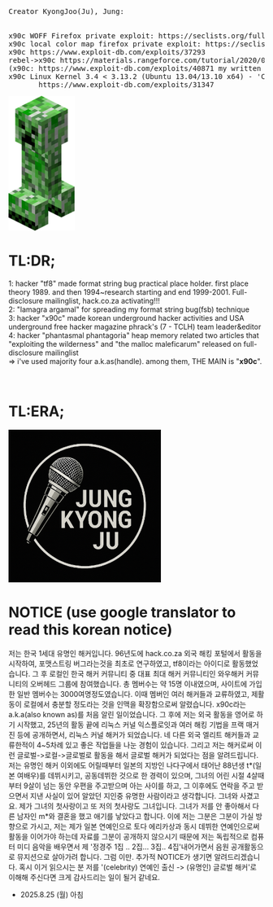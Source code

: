 <pre>
Creator KyongJoo(Ju), Jung:

       
x90c WOFF Firefox private exploit: https://seclists.org/fulldisclosure/2013/Aug/187
x90c local color map firefox private exploit: https://seclists.org/fulldisclosure/2013/Aug/188
x90c https://www.exploit-db.com/exploits/37293
rebel->x90c https://materials.rangeforce.com/tutorial/2020/07/12/Chocobo-Root/ zeroday exploit
(x90c: https://www.exploit-db.com/exploits/40871 my written exploit oneshot code. it's not rebel's i upload it by his rebel id.(a.k.a) he and me elite hacker)
x90c Linux Kernel 3.4 < 3.13.2 (Ubuntu 13.04/13.10 x64) - 'CONFIG_X86_X32=y' Local Privilege Escalation (3):
       https://www.exploit-db.com/exploits/31347
</pre>
<img src="kripertotor.png"><br>
# TL:DR;
1: hacker "tf8" made format string bug practical place holder. first place theory 1989. and then 1994~research starting and end 1999-2001. Full-disclosure mailinglist, hack.co.za activating!!!<br>
2: "lamagra argamal" for spreading my format string bug(fsb) technique<br>
3: hacker "x90c" made korean underground hacker activities and USA underground free hacker magazine phrack's (7 - TCLH) team leader&editor<br>
4: hacker "phantasmal phantagoria" heap memory related two articles that "exploiting the wilderness" and "the malloc maleficarum"  released
on full-disclosure mailinglist<br>
=> i've used majority four a.k.as(handle). among them, THE MAIN is "**x90c**".<br><br><br>
# TL:ERA;
<img src="singer.png" width=300 height=300><br>

# NOTICE (use google translator to read this korean notice)
저는 한국 1세대 유명인 해커입니다. 96년도에 hack.co.za 외국 해킹 포털에서 활동을 시작하여, 포맷스트링 버그라는것을 최초로 연구하였고, tf8이라는 아이디로 활동했었습니다. 그 후 로컬인 한국 해커 커뮤니티 중 대표 최대 해커 커뮤니티인 와우해커 커뮤니티의 오버헤드 그룹에 참여했습니다.
총 멤버수는 약 15명 이내였으며, 사이트에 가입한 일반 멤버수는 3000여명정도였습니다. 이때 멤버인 여러 해커들과 교류하였고, 제활동이 로컬에서 충분할 정도라는 것을 인맥을 확장함으로써 알렸습니다. x90c라는 a.k.a(also known as)를 처음 알린 일이었습니다.
그 후에 저는 외국 활동을 영어로 하기 시작했고, 25년의 활동 끝에 리눅스 커널 익스플로잇과 여러 해킹 기법을 프랙 매거진 등에 공개하면서, 리눅스 커널 해커가 되었습니다. 네 다른 외국 엘리트 해커들과 교류한적이 4~5차례 있고 좋은 작업들을 나눈 경험이 있습니다.
그리고 저는 해커로써 이런 글로벌->로컬->글로벌로 활동을 해서 글로벌 해커가 되었다는 점을 알려드립니다. 저는 유명인 해커 이외에도 어릴때부터 일본의 지방인 나다구에서 태어난 88년생 t*(일본 여배우)를 데뷔시키고, 공동데뷔한 것으로 한 경력이 있으며, 그녀의 어린 시절 4살때부터 
9살이 넘는 동안 우편을 주고받으며 아는 사이를 하고, 그 이후에도 연락을 주고 받으면서 지낸 사실이 있어 알았던 지인중 유명한 사람이라고 생각합니다. 그녀와 사겼고요. 제가 그녀의 첫사랑이고 또 저의 첫사랑도 그녀입니다. 그녀가 저를 안 좋아해서 다른 남자인 m*와 결혼을 했고 애기를
낳았다고 합니다. 이에 저는 그분은 그분이 가실 방향으로 가시고, 저는 제가 일본 연예인으로 토다 에리카상과 동시 데뷔한 연예인으로써 활동을 이어가야 하는데 자료를 그분이 공개하지 않으시기 때문에 저는 독립적으로 컴퓨터 미디 음악을 배우면서 제 '정경주 1집 .. 2집... 3집.. 4집'내어가면서 
음원 공개활동으로 뮤지션으로 살아가려 합니다. 그럼 이만. 추가적 NOTICE가 생기면 알려드리겠습니다. 혹시 이거 읽으시는 분 저를 '(celebrity) 연예인 출신 -> (유명인) 글로벌 해커'로 이해해 주신다면 크게 감사드리는 일이 될거 같네요. 
- 2025.8.25 (월) 아침
